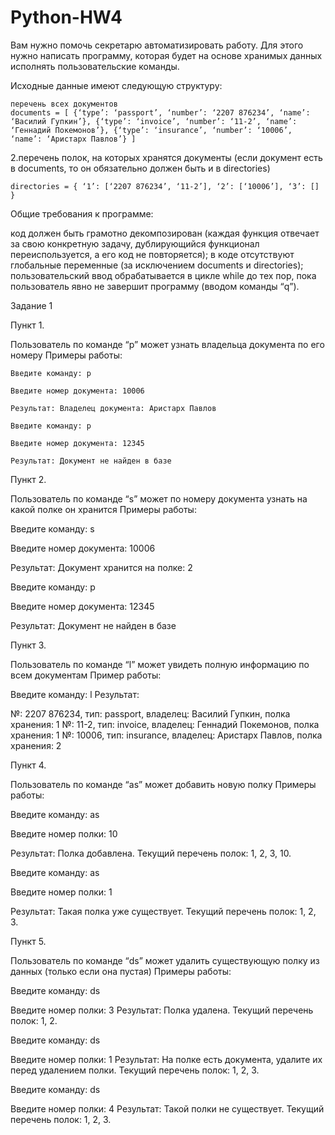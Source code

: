 # Python-HW4
Вам нужно помочь секретарю автоматизировать работу. Для этого нужно написать программу, которая будет на основе хранимых данных исполнять пользовательские команды.

Исходные данные имеют следующую структуру:
```
перечень всех документов
documents = [ {‘type’: ‘passport’, ‘number’: ‘2207 876234’, ‘name’: ‘Василий Гупкин’}, {‘type’: ‘invoice’, ‘number’: ‘11-2’, ‘name’: ‘Геннадий Покемонов’}, {‘type’: ‘insurance’, ‘number’: ‘10006’, ‘name’: ‘Аристарх Павлов’} ]
```
2.перечень полок, на которых хранятся документы (если документ есть в documents, то он обязательно должен быть и в directories)
```
directories = { ‘1’: [‘2207 876234’, ‘11-2’], ‘2’: [‘10006’], ‘3’: [] }
```
Общие требования к программе:

код должен быть грамотно декомпозирован (каждая функция отвечает за свою конкретную задачу, дублирующийся функционал переиспользуется, а его код не повторяется); в коде отсутствуют глобальные переменные (за исключением documents и directories); пользовательский ввод обрабатывается в цикле while до тех пор, пока пользователь явно не завершит программу (вводом команды “q”).

Задание 1

Пункт 1.

Пользователь по команде “p” может узнать владельца документа по его номеру Примеры работы:
```
Введите команду: p

Введите номер документа: 10006

Результат: Владелец документа: Аристарх Павлов

Введите команду: p

Введите номер документа: 12345

Результат: Документ не найден в базе
```
Пункт 2.

Пользователь по команде “s” может по номеру документа узнать на какой полке он хранится Примеры работы:

Введите команду: s

Введите номер документа: 10006

Результат: Документ хранится на полке: 2

Введите команду: p

Введите номер документа: 12345

Результат: Документ не найден в базе

Пункт 3.

Пользователь по команде “l” может увидеть полную информацию по всем документам Пример работы:

Введите команду: l Результат:

№: 2207 876234, тип: passport, владелец: Василий Гупкин, полка хранения: 1 №: 11-2, тип: invoice, владелец: Геннадий Покемонов, полка хранения: 1 №: 10006, тип: insurance, владелец: Аристарх Павлов, полка хранения: 2

Пункт 4.

Пользователь по команде “as” может добавить новую полку Примеры работы:

Введите команду: as

Введите номер полки: 10

Результат: Полка добавлена. Текущий перечень полок: 1, 2, 3, 10.

Введите команду: as

Введите номер полки: 1

Результат: Такая полка уже существует. Текущий перечень полок: 1, 2, 3.

Пункт 5.

Пользователь по команде “ds” может удалить существующую полку из данных (только если она пустая) Примеры работы:

Введите команду: ds

Введите номер полки: 3 Результат: Полка удалена. Текущий перечень полок: 1, 2.

Введите команду: ds

Введите номер полки: 1 Результат: На полке есть документа, удалите их перед удалением полки. Текущий перечень полок: 1, 2, 3.

Введите команду: ds

Введите номер полки: 4 Результат: Такой полки не существует. Текущий перечень полок: 1, 2, 3.

